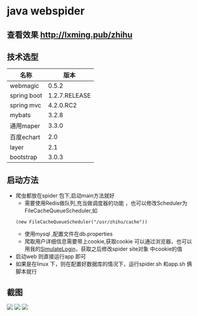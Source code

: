 # java webspider
## 查看效果 http://lxming.pub/zhihu
## 技术选型
|名称|版本|
|----|----|
|webmagic|0.5.2|
|spring boot|1.2.7.RELEASE|
|spring mvc|4.2.0.RC2|
|mybats|3.2.8|
|通用maper|3.3.0|
|百度echart|2.0|
|layer|2.1|
|bootstrap|3.0.3|
## 启动方法
* 爬虫都放在spider 包下,启动main方法就好
    * 需要使用Redis做队列,充当做调度器的功能 ，也可以修改Scheduler为FileCacheQueueScheduler,如
    ```
    (new FileCacheQueueScheduler("/usr/zhihu/cache"))
    ```
    * 使用mysql ,配置文件在db.properties
    * 爬取用户详细信息需要带上cookie,获取cookie 可以通过浏览器，也可以用我的[SimulateLogin](https://github.com/QiuMing/SimulateLogin)，获取之后修改spider site对象 中cookie的值
* 启动web 则直接运行app 即可
* 如果是在linux 下，则在配置好数据库的情况下，运行spider.sh 和app.sh 俩脚本就行

## 截图
![](https://github.com/QiuMing/zhihuWebSpider/blob/master/screenshot/1.png)
![](https://github.com/QiuMing/zhihuWebSpider/blob/master/screenshot/2.png)
![](https://github.com/QiuMing/zhihuWebSpider/blob/master/screenshot/2.png)
